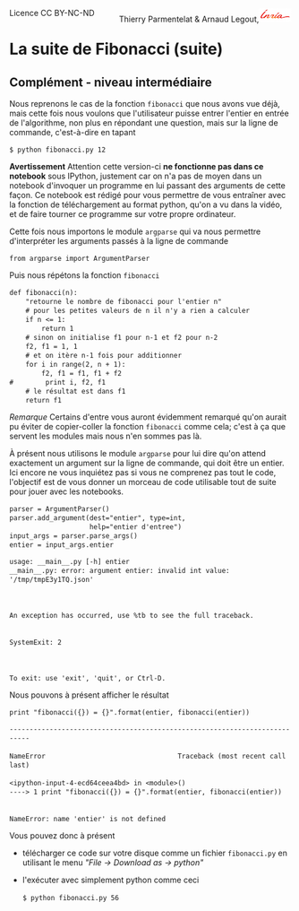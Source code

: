 
<span style="float:left;">Licence CC BY-NC-ND</span><span style="float:right;">Thierry Parmentelat &amp; Arnaud Legout,<img src="../../media/inria-25.png" style="display:inline"></span><br/>

# La suite de Fibonacci (suite)

## Complément - niveau intermédiaire

Nous reprenons le cas de la fonction `fibonacci` que nous avons vue déjà, mais cette fois nous voulons que l'utilisateur puisse entrer l'entier en entrée de l'algorithme, non plus en répondant une question, mais sur la ligne de commande, c'est-à-dire en tapant

    $ python fibonacci.py 12

**Avertissement**
Attention cette version-ci **ne fonctionne pas dans ce notebook** sous IPython, justement car on n'a pas de moyen dans un notebook d'invoquer un programme en lui passant des arguments de cette façon. Ce notebook est rédigé pour vous permettre de vous entraîner avec la fonction de téléchargement au format python, qu'on a vu dans la vidéo, et de faire tourner ce programme sur votre propre ordinateur.

Cette fois nous importons le module `argparse` qui va nous permettre d'interpréter les arguments passés à la ligne de commande


```
from argparse import ArgumentParser
```

Puis nous répétons la fonction `fibonacci`


```
def fibonacci(n):
    "retourne le nombre de fibonacci pour l'entier n"
    # pour les petites valeurs de n il n'y a rien a calculer
    if n <= 1:
        return 1
    # sinon on initialise f1 pour n-1 et f2 pour n-2
    f2, f1 = 1, 1
    # et on itère n-1 fois pour additionner
    for i in range(2, n + 1):
        f2, f1 = f1, f1 + f2
#        print i, f2, f1
    # le résultat est dans f1
    return f1
```

*Remarque* Certains d'entre vous auront évidemment remarqué qu'on aurait pu éviter de copier-coller la fonction `fibonacci` comme cela; c'est à ça que servent les modules mais nous n'en sommes pas là.

À présent nous utilisons le module `argparse` pour lui dire qu'on attend exactement un argument sur la ligne de commande, qui doit être un entier. Ici encore ne vous inquiétez pas si vous ne comprenez pas tout le code, l'objectif est de vous donner un morceau de code utilisable tout de suite pour jouer avec les notebooks.


```
parser = ArgumentParser()
parser.add_argument(dest="entier", type=int,
                    help="entier d'entree")
input_args = parser.parse_args()
entier = input_args.entier
```

    usage: __main__.py [-h] entier
    __main__.py: error: argument entier: invalid int value: '/tmp/tmpE3y1TQ.json'



    An exception has occurred, use %tb to see the full traceback.


    SystemExit: 2



    To exit: use 'exit', 'quit', or Ctrl-D.


Nous pouvons à présent afficher le résultat


```
print "fibonacci({}) = {}".format(entier, fibonacci(entier))
```


    ---------------------------------------------------------------------------

    NameError                                 Traceback (most recent call last)

    <ipython-input-4-ecd64ceea4bd> in <module>()
    ----> 1 print "fibonacci({}) = {}".format(entier, fibonacci(entier))


    NameError: name 'entier' is not defined


Vous pouvez donc à présent
 * télécharger ce code sur votre disque comme un fichier `fibonacci.py` en utilisant le menu *"File -> Download as -> python"*
 * l'exécuter avec simplement python comme ceci

     `$ python fibonacci.py 56`

